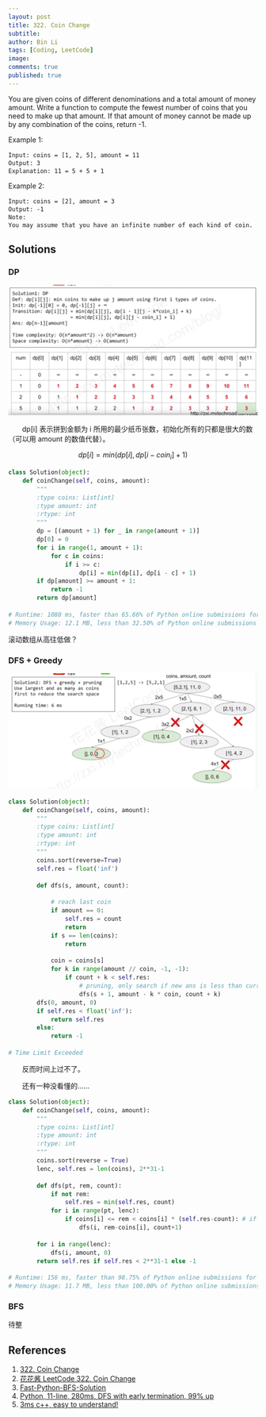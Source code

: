 ```yaml
---
layout: post
title: 322. Coin Change
subtitle:
author: Bin Li
tags: [Coding, LeetCode]
image: 
comments: true
published: true
---
```


You are given coins of different denominations and a total amount of money amount. Write a function to compute the fewest number of coins that you need to make up that amount. If that amount of money cannot be made up by any combination of the coins, return -1.

Example 1:
```
Input: coins = [1, 2, 5], amount = 11
Output: 3 
Explanation: 11 = 5 + 5 + 1
```
Example 2:
```
Input: coins = [2], amount = 3
Output: -1
Note:
You may assume that you have an infinite number of each kind of coin.
```

## Solutions
### DP
![-w1212](/img/media/15669068921033.jpg)

　　dp[i] 表示拼到金额为 i 所用的最少纸币张数，初始化所有的只都是很大的数（可以用 amount 的数值代替）。

$$
dp[i] = min(dp[i], dp[i-coin_i] + 1)
$$


```python
class Solution(object):
    def coinChange(self, coins, amount):
        """
        :type coins: List[int]
        :type amount: int
        :rtype: int
        """
        dp = [(amount + 1) for _ in range(amount + 1)]
        dp[0] = 0
        for i in range(1, amount + 1):
            for c in coins:
                if i >= c:
                    dp[i] = min(dp[i], dp[i - c] + 1)
        if dp[amount] >= amount + 1:
            return -1
        return dp[amount]

# Runtime: 1080 ms, faster than 65.66% of Python online submissions for Coin Change.
# Memory Usage: 12.1 MB, less than 32.50% of Python online submissions for Coin Change.
```

滚动数组从高往低做？

### DFS + Greedy
![](/img/media/15669100912527.jpg)


```python
class Solution(object):
    def coinChange(self, coins, amount):
        """
        :type coins: List[int]
        :type amount: int
        :rtype: int
        """
        coins.sort(reverse=True)
        self.res = float('inf')
        
        def dfs(s, amount, count):
            
            # reach last coin
            if amount == 0:
                self.res = count
                return
            if s == len(coins):
                return

            coin = coins[s]
            for k in range(amount // coin, -1, -1):
                if count + k < self.res:
                    # pruning, only search if new ans is less than current ans
                    dfs(s + 1, amount - k * coin, count + k)
        dfs(0, amount, 0)
        if self.res < float('inf'):
            return self.res
        else:
            return -1

# Time Limit Exceeded
```
　　反而时间上过不了。

　　还有一种没看懂的……

```python
class Solution(object):
    def coinChange(self, coins, amount):
        """
        :type coins: List[int]
        :type amount: int
        :rtype: int
        """
        coins.sort(reverse = True)
        lenc, self.res = len(coins), 2**31-1

        def dfs(pt, rem, count):
            if not rem:
                self.res = min(self.res, count)
            for i in range(pt, lenc):
                if coins[i] <= rem < coins[i] * (self.res-count): # if hope still exists
                    dfs(i, rem-coins[i], count+1)

        for i in range(lenc):
            dfs(i, amount, 0)
        return self.res if self.res < 2**31-1 else -1

# Runtime: 156 ms, faster than 98.75% of Python online submissions for Coin Change.
# Memory Usage: 11.7 MB, less than 100.00% of Python online submissions for Coin Change.
```
###  BFS
待整
## References
1. [322. Coin Change](https://leetcode.com/problems/coin-change/)
2. [花花酱 LeetCode 322. Coin Change](https://www.youtube.com/watch?v=uUETHdijzkA)
3. [Fast-Python-BFS-Solution](https://leetcode.com/problems/coin-change/discuss/77361/Fast-Python-BFS-Solution)
4. [Python, 11-line, 280ms, DFS with early termination, 99% up](https://leetcode.com/problems/coin-change/discuss/77416/Python-11-line-280ms-DFS-with-early-termination-99-up)
5. [3ms c++, easy to understand!](https://leetcode.com/problems/coin-change/discuss/77437/3ms-c%2B%2B-easy-to-understand!)